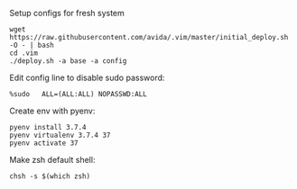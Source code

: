 Setup configs for fresh system
```
wget https://raw.githubusercontent.com/avida/.vim/master/initial_deploy.sh -O - | bash
cd .vim
./deploy.sh -a base -a config
```
Edit config line to disable sudo password:
```
%sudo   ALL=(ALL:ALL) NOPASSWD:ALL
```
Create env with pyenv:
```
pyenv install 3.7.4
pyenv virtualenv 3.7.4 37
pyenv activate 37
```
Make zsh default shell:
```
chsh -s $(which zsh)
```
